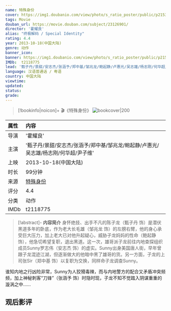 ```yaml
---
name: 特殊身份
cover: https://img1.doubanio.com/view/photo/s_ratio_poster/public/p2153376390.jpg
tags: Movie
douban_url: https://movie.douban.com/subject/23126901/
director: '霍耀良'
alias: "终极解码 / Special Identity"
rating: 4.4
year: 2013-10-18(中国大陆)
genre: 动作
banner_icon: 
banner: https://img1.doubanio.com/view/photo/s_ratio_poster/public/p2153376390.jpg
IMDb:  t2118775
lead: '甄子丹/景甜/安志杰/张涵予/郑中基/邹兆龙/鲍起静/卢惠光/吴志雄/杨志刚/何华超/尹子维' 
language: 汉语普通话 / 粤语 
country: 中国大陆 
viewtime:
updated: 
status: 
grade: 
---
```

> [!bookinfo|noicon]+ 🎬《特殊身份》
> ![bookcover|200](https://img1.doubanio.com/view/photo/s_ratio_poster/public/p2153376390.jpg)
>
| 属性 | 内容                                       |
|:---- |:------------------------------------------ |
| 导演 | '霍耀良'                         |
| 主演 | '甄子丹/景甜/安志杰/张涵予/郑中基/邹兆龙/鲍起静/卢惠光/吴志雄/杨志刚/何华超/尹子维'                             |
| 上映 | 2013-10-18(中国大陆)                             |
| 时长 | 99分钟                   |
| 来源 | [特殊身份](https://movie.douban.com/subject/23126901/) |
| 评分 | 4.4                           |
| 分类 | 动作                            |
| IMDb | t2118775                             | 

> [!abstract]- **内容简介**
>  身怀绝技、出手不凡的陈子龙（甄子丹 饰）是潜伏黑道多年的卧底，作为老大长毛雄（邹兆龙 饰）的左膀右臂，他的身心承受巨大压力，加上老大已对他升起疑心，威胁子龙妈妈的性命（鲍起静 饰），他急切希望复职，退出黑道。这一次，雄哥派子龙前往内地查探组织成员Sunny罗志伟（安志杰 饰）的虚实。Sunny出身美国唐人街，早年曾跟子龙混迹江湖，但逐渐做大的他暗中黑了雄哥的货。另一方面，子龙的上司张Sir（郑中基 饰）以复职为交换，同样命子龙调查Sunny。

















谁知内地之行凶险非常，Sunny为人狡猾毒辣，而与内地警方的配合又矛盾冲突频频，加上神秘刺客“刀锋”（张涵予 饰）时隐时现，子龙不知不觉踏入阴谋重重的漩涡之中……
>  
## 观后影评

